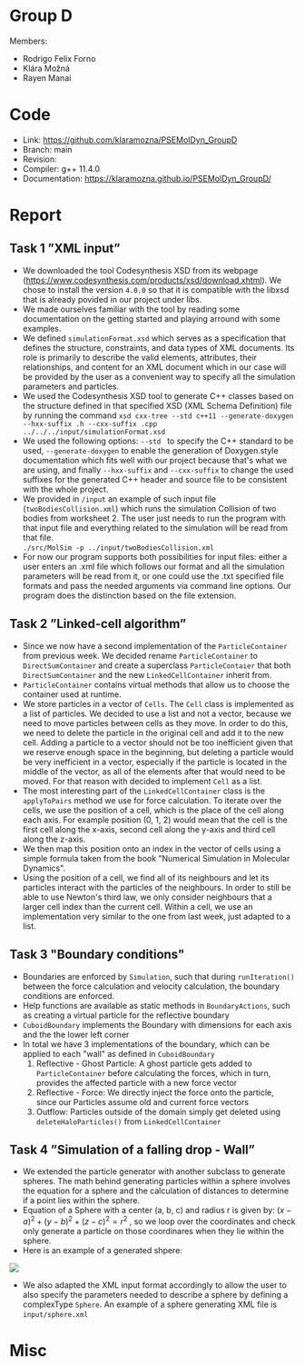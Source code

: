 # Group D #
Members:
* Rodrigo Felix Forno
* Klára Možná
* Rayen Manai

# Code #
* Link:     https://github.com/klaramozna/PSEMolDyn_GroupD
* Branch:   main
* Revision: 
* Compiler: g++ 11.4.0
* Documentation: https://klaramozna.github.io/PSEMolDyn_GroupD/


# Report #
## Task 1 ”XML input” ##

* We downloaded the tool Codesynthesis XSD from its webpage (https://www.codesynthesis.com/products/xsd/download.xhtml). We chose to install the version ```4.0.0``` so that it is compatible with the libxsd that is already povided in our project under libs.
* We made ourselves familiar with the tool by reading some documentation on the getting started and playing arround with some examples.
* We defined ```simulationFormat.xsd``` which serves as a specification that defines the structure, constraints, and data types of XML documents. Its role is primarily to describe the valid elements, attributes, their relationships, and content for an XML document which in our case will be provided by the user as a convenient way to specify all the simulation parameters and particles.
* We used the Codesynthesis XSD tool to generate C++ classes based on the structure defined in that specified XSD (XML Schema Definition) file by running the command ```xsd cxx-tree --std c++11 --generate-doxygen --hxx-suffix .h --cxx-suffix .cpp  ../../../input/simulationFormat.xsd```
* We used the following options: ```--std ``` to specify the C++ standard to be used, ```--generate-doxygen``` to enable the generation of Doxygen.style documentation which fits well with our project because that's what we are using, and finally ```--hxx-suffix``` and ```--cxx-suffix``` to change the used suffixes for the generated C++ header and source file to be consistent with the whole project.   
* We provided in ```/input``` an example of such input file (```twoBodiesCollision.xml```) which runs the simulation Collision of two bodies from worksheet 2. The user just needs to run the program with that input file and everything related to the simulation will be read from that file.       
``` ./src/MolSim -p ../input/twoBodiesCollision.xml ```
* For now our program supports both possibilities for input files: either a user enters an .xml file which follows our format and all the simulation parameters will be read from it, or one could use the .txt specified file formats and pass the needed arguments via command line options. Our program does the distinction based on the file extension.


## Task 2 ”Linked-cell algorithm” ##
* Since we now have a second implementation of the ```ParticleContainer``` from previous week. We decided rename ```ParticleContainer``` to ```DirectSumContainer``` and create a superclass ```ParticleContaier``` that both ```DirectSumContainer``` and the new ```LinkedCellContainer``` inherit from. 
* ```ParticleContainer``` contains virtual methods that allow us to choose the container used at runtime.
* We store particles in a vector of ```Cells```. The ```Cell``` class is implemented as a list of particles. We decided to use a list and not a vector, because we need to move particles between cells as they move. In order to do this, we need to delete the particle in the original cell and add it to the new cell. Adding a particle to a vector should not be too inefficient given that we reserve enough space in the beginning, but deleting a particle would be very inefficient in a vector, especially if the particle is located in the middle of the vector, as all of the elements after that would need to be moved. For that reason with decided to implement ```Cell``` as a list.
* The most interesting part of the ```LinkedCellContainer``` class is the ```applyToPairs``` method we use for force calculation. To iterate over the cells, we use the position of a cell, which is the place of the cell along each axis. For example position (0, 1, 2) would mean that the cell is the first cell along the x-axis, second cell along the y-axis and third cell along the z-axis.
* We then map this position onto an index in the vector of cells using a simple formula taken from the book "Numerical Simulation in Molecular Dynamics".
* Using the position of a cell, we find all of its neighbours and let its particles interact with the particles of the neighbours. In order to still be able to use Newton's third law, we only consider neighbours that a larger cell index than the current cell. Within a cell, we use an implementation very similar to the one from last week, just adapted to a list.

## Task 3 "Boundary conditions" ##

* Boundaries are enforced by ```Simulation```, such that during ```runIteration()``` between the force calculation and velocity calculation, the boundary conditions are enforced.
* Help functions are available as static methods in ```BoundaryActions```, such as creating a virtual particle for the reflective boundary
* ```CuboidBoundary``` implements the Boundary with dimensions for each axis and the the lower left corner
* In total we have 3 implementations of the boundary, which can be applied to each "wall" as defined in ```CuboidBoundary```
  1. Reflective - Ghost Particle: A ghost particle gets added to ```ParticleContainer``` before calculating the forces, which in turn, provides the affected particle with a new force vector
  2. Reflective - Force: We directly inject the force onto the particle, since our Particles assume old and current force vectors
  3. Outflow: Particles outside of the domain simply get deleted using ```deleteHaloParticles()``` from ```LinkedCellContainer```




## Task 4 ”Simulation of a falling drop - Wall” ##
* We extended the particle generator with another subclass to generate spheres. The math behind generating particles within a sphere involves the equation for a sphere and the calculation of distances to determine if a point lies within the sphere.
* Equation of a Sphere with a center (a, b, c) and radius r is given by: $`(x−a)^2+(y−b)^2+(z−c)^2=r^2 `$ , so we loop over the coordinates and check only generate a particle on those coordinares when they lie within the sphere.
* Here is an example of a generated shpere:   
<img src=Sphere.png>  

* We also adapted the XML input format accordingly to allow the user to also specify the parameters needed to describe a sphere by defining a complexType ```Sphere```. An example of a sphere generating XML file is ```input/sphere.xml```


  
# Misc #

